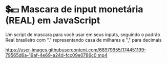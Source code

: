 # 💲💵 Mascara de input monetária (REAL) em JavaScript

Um script de mascara para você usar em seus inputs, seguindo o padrão Real brasileiro com "." representando casa de milhares e "," para decimais


https://user-images.githubusercontent.com/68979955/174451199-79565d6a-19af-4e69-a24d-fcc09e0786c0.mp4

